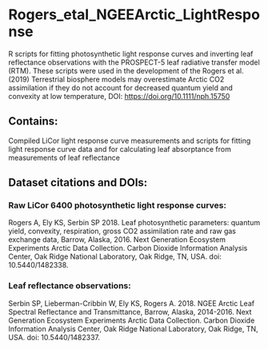 # Rogers_etal_NGEEArctic_LightResponse
R scripts for fitting photosynthetic light response curves and inverting leaf reflectance observations with the PROSPECT-5 leaf radiative transfer model (RTM).  These scripts were used in the development of the Rogers et al. (2019) Terrestrial biosphere models may overestimate Arctic CO2 assimilation if they do not account for decreased quantum yield and convexity at low temperature, DOI: https://doi.org/10.1111/nph.15750 

## Contains:
Compiled LiCor light response curve measurements and scripts for fitting light response curve data and for calculating leaf absorptance from measurements of leaf reflectance

## Dataset citations and DOIs:
### Raw LiCor 6400 photosynthetic light response curves: 
Rogers A, Ely KS, Serbin SP 2018. Leaf photosynthetic parameters: quantum yield, convexity, respiration, gross CO2 assimilation rate and raw gas exchange data, Barrow, Alaska, 2016. Next Generation Ecosystem Experiments Arctic Data Collection. Carbon Dioxide Information Analysis Center, Oak Ridge National Laboratory, Oak Ridge, TN, USA. doi: 10.5440/1482338.


### Leaf reflectance observations:
Serbin SP, Lieberman-Cribbin W, Ely KS, Rogers A. 2018. NGEE Arctic Leaf Spectral Reflectance and Transmittance, Barrow, Alaska, 2014-2016. Next Generation Ecosystem Experiments Arctic Data Collection. Carbon Dioxide Information Analysis Center, Oak Ridge National Laboratory, Oak Ridge, TN, USA. doi: 10.5440/1482337.
